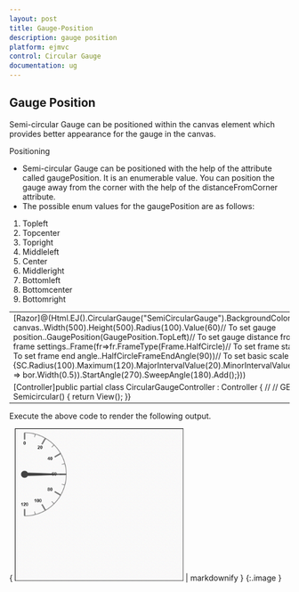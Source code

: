 ```yaml
---
layout: post
title: Gauge-Position
description: gauge position
platform: ejmvc
control: Circular Gauge
documentation: ug
---
```


## Gauge Position

Semi-circular Gauge can be positioned within the canvas element which provides better appearance for the gauge in the canvas.

Positioning

* Semi-circular Gauge can be positioned with the help of the attribute called gaugePosition. It is an enumerable value. You can position the gauge away from the corner with the help of the distanceFromCorner attribute. 
* The possible enum values for the gaugePosition are as follows:
1. Topleft
2. Topcenter
3. Topright
4. Middleleft
5. Center
6. Middleright
7. Bottomleft
8. Bottomcenter
9. Bottomright





<table>
<tr>
<td>
[Razor]@(Html.EJ().CircularGauge("SemiCircularGauge").BackgroundColor("transparent")// To set dimension of the canvas..Width(500).Height(500).Radius(100).Value(60)// To set gauge position..GaugePosition(GaugePosition.TopLeft)// To set gauge distance from corner..DistanceFromCorner(25)// To set frame settings..Frame(fr=>fr.FrameType(Frame.HalfCircle)// To set frame start angle..HalfCircleFrameStartAngle(270)// To set frame end angle..HalfCircleFrameEndAngle(90))// To set basic scale settings..Scales(SC =>{SC.Radius(100).Maximum(120).MajorIntervalValue(20).MinorIntervalValue(10).ShowScaleBar(true).Size(1).Border(bor => bor.Width(0.5)).StartAngle(270).SweepAngle(180).Add();}))</td></tr>
<tr>
<td>
[Controller]public partial class CircularGaugeController : Controller    {        //        // GET: /ToolTip/        public ActionResult Semicircular()        {            return View();        }}</td></tr>
</table>


Execute the above code to render the following output.

{ ![](Gauge-Position_images/Gauge-Position_img1.png) | markdownify }
{:.image }


